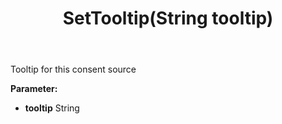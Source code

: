 ﻿---
uid: crmscript_ref_NSConsentSource_SetTooltip
title: SetTooltip(String tooltip)
intellisense: NSConsentSource.SetTooltip
keywords: NSConsentSource, GetTooltip
so.topic: reference
---

Tooltip for this consent source

**Parameter:** 
 - **tooltip** String

